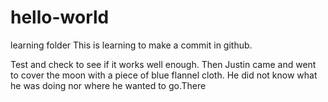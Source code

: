 # hello-world
learning folder
This is learning to make a commit in github.

Test and check to see if it works well enough.
Then Justin came and went to cover the  moon with a piece of blue flannel cloth. He did not know what he was doing nor where he wanted to go.There
